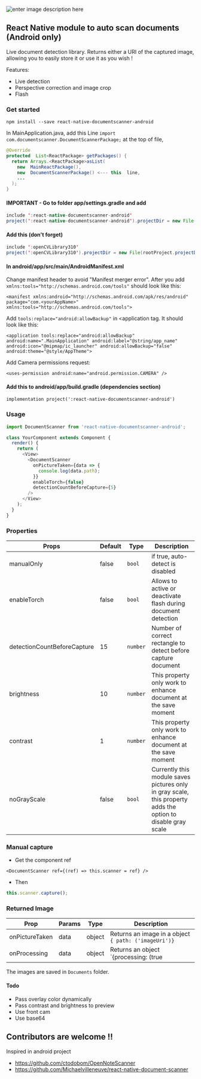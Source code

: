 ![enter image description 
here](https://media.giphy.com/media/KZBdm9gbGGRBlRZV1t/giphy.gif)

## React Native module to auto scan documents (Android only)

Live document detection library. Returns either a URI of the captured image, allowing you to easily store it or use it as you wish !

Features:

- Live detection
- Perspective correction and image crop
- Flash

### Get started

`npm install --save react-native-documentscanner-android`

In MainApplication.java, add this Line `import com.documentscanner.DocumentScannerPackage;` at the top of file,

```java
@Override
protected  List<ReactPackage> getPackages() {
  return Arrays.<ReactPackage>asList(
    new  MainReactPackage(),
    new  DocumentScannerPackage() <--- this  line,
    ...
  );
}
```

#### IMPORTANT - Go to folder app/settings.gradle and add

```java
include ':react-native-documentscanner-android'
project(':react-native-documentscanner-android').projectDir = new File(rootProject.projectDir, '../node_modules/react-native-documentscanner-android/android')
```

#### Add this (don't forget)

```java
include ':openCVLibrary310'
project(':openCVLibrary310').projectDir = new File(rootProject.projectDir,'../node_modules/react-native-documentscanner-android/android/openCVLibrary310')
```

 #### In android/app/src/main/AndroidManifest.xml
 Change manifest header to avoid "Manifest merger error". After you add `xmlns:tools="http://schemas.android.com/tools"` should look like this:
 ```
 <manifest xmlns:android="http://schemas.android.com/apk/res/android" package="com.<yourAppName>" xmlns:tools="http://schemas.android.com/tools">
 ```
 Add `tools:replace="android:allowBackup"` in <application tag. It should look like this:
 ```
 <application tools:replace="android:allowBackup" android:name=".MainApplication" android:label="@string/app_name" android:icon="@mipmap/ic_launcher" android:allowBackup="false" android:theme="@style/AppTheme">
 ```
 Add Camera permissions request:
 ```
 <uses-permission android:name="android.permission.CAMERA" />
 ```
 #### Add this to android/app/build.gradle (dependencies section)
```
implementation project(':react-native-documentscanner-android')
```

### Usage

```javascript
import DocumentScanner from 'react-native-documentscanner-android';

class YourComponent extends Component {
  render() {
    return (
      <View>
        <DocumentScanner
          onPictureTaken={data => {
            console.log(data.path);
          }}
          enableTorch={false}
          detectionCountBeforeCapture={5}
        />
      </View>
    );
  }
}
```

### Properties

| Props                       | Default | Type     | Description                                                                                                  |
| --------------------------- | ------- | -------- | ------------------------------------------------------------------------------------------------------------ |
| manualOnly                  | false   | `bool`   | if true, auto-detect is disabled                                                                             |
| enableTorch                 | false   | `bool`   | Allows to active or deactivate flash during document detection                                               |
| detectionCountBeforeCapture | 15      | `number` | Number of correct rectangle to detect before capture document                                                |
| brightness                  | 10      | `number` | This property only work to enhance document at the save moment                                               |
| contrast                    | 1       | `number` | This property only work to enhance document at the save moment                                               |
| noGrayScale                 | false   | `bool`   | Currently this module saves pictures only in gray scale, this property adds the option to disable gray scale |

### Manual capture

- Get the component ref

`<DocumentScanner ref={(ref) => this.scanner = ref} />`

- Then

```javascript
this.scanner.capture();
```

### Returned Image

| Prop           | Params | Type   | Description                                                                            |
| -------------- | ------ | ------ | -------------------------------------------------------------------------------------- |
| onPictureTaken | data   | object | Returns an image in a object `{ path: ('imageUri')}`                                   |
| onProcessing   | data   | object | Returns an object `{processing: (true | false)}` to show is an image is processing yet |

The images are saved in `Documents` folder.


#### Todo

- Pass overlay color dynamically
- Pass contrast and brightness to preview
- Use front cam
- Use base64

## Contributors are welcome !!

Inspired in android project

- https://github.com/ctodobom/OpenNoteScanner
- https://github.com/Michaelvilleneuve/react-native-document-scanner
